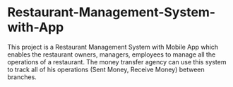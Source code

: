 # Restaurant-Management-System-with-App

This project is a Restaurant Management System with Mobile App which enables the restaurant owners, managers, employees to manage all the operations of a restaurant. The money transfer agency can use this system to track all of his operations (Sent Money, Receive Money) between branches.

